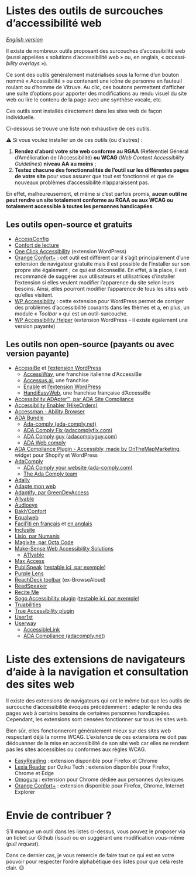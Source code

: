# Listes des outils de surcouches d’accessibilité web

<i lang="en">[English version](readme-en.md)</i>

Il existe de nombreux outils proposant des surcouches d’accessibilité web (aussi appelées « solutions d’accessibilité web » ou, en anglais, « <i lang="en">accessibility overlays</i> »).

Ce sont des outils généralement matérialisés sous la forme d’un bouton nommé « Accessibilité » ou contenant une icône de personne en fauteuil roulant ou d’homme de Vitruve. Au clic, ces boutons permettent d’afficher une suite d’options pour apporter des modifications au rendu visuel du site web ou lire le contenu de la page avec une synthèse vocale, etc.

Ces outils sont installés directement dans les sites web de façon individuelle.

Ci-dessous se trouve une liste non exhaustive de ces outils.

⚠️ Si vous voulez installer un de ces outils (ou d’autres) :

1. **Rendez d’abord votre site web conforme au RGAA** (Référentiel Général d’Amélioration de l’Accessibilité) **ou WCAG** (<i lang="en">Web Content Accessibility Guidelines</i>) **niveau AA au moins** ;
1. **Testez chacune des fonctionnalités de l’outil sur les différentes pages de votre site** pour vous assurer que tout est fonctionnel et que de nouveaux problèmes d’accessibilité n’apparaissent pas.

En effet, malheureusement, et même si c’est parfois promis, **aucun outil ne peut rendre un site totalement conforme au RGAA ou aux WCAG ou totalement accessible à toutes les personnes handicapées**.

## Les outils open-source et gratuits

- [AccessConfig](https://accessconfig.a11y.fr/)
- [Confort de lecture](http://www.confortdelecture.org/)
- [One Click Accessibility](https://wordpress.org/plugins/pojo-accessibility/) (extension WordPress)
- [Orange Confort+](https://confort-plus.orange.com/) : cet outil est différent car il s’agit principalement d’une extension de navigateur gratuite mais il est possible de l’installer sur son propre site également ; ce qui est déconseillé. En effet, à la place, il est recommandé de suggérer aux utilisateurs et utilisatrices d’installer l’extension si elles veulent modifier l’apparence du site selon leurs besoins. Ainsi, elles pourront modifier l’apparence de tous les sites web qu’elles visitent.
- [WP Accessibility](https://wordpress.org/plugins/wp-accessibility/) : cette extension pour WordPress permet de corriger des problèmes d’accessibilité courants dans les thèmes et a, en plus, un module « <i lang="en">Toolbar</i> » qui est un outil-surcouche.
- [WP Accessibility Helper](https://wordpress.org/plugins/wp-accessibility-helper/) (extension WordPress - il existe également une version payante)

## Les outils non open-source (payants ou avec version payante)

- [AccessiBe](https://accessibe.com/) et [l’extension WordPress](https://wordpress.org/plugins/accessibe/)
    - [AccessiWay](https://www.accessiway.com/), une franchise italienne d'AccessiBe
    - [Accessus.ai](https://accessus.ai/), une franchise
    - [Enable](https://enablemysite.com/) et [l’extension WordPress](https://wordpress.org/plugins/enable-accessibility/)
    - [HandiEasyWeb](https://handieasy.com/content/13quest-ce-que-handieasyweb), une franchise française d’AccessiBe
- [Accessibility ADApter™, par ADA Site Compliance](https://adasitecompliance.com/accessibility-adapter-info/)
- [Accessibility Enabler (HikeOrders)](https://hikeorders.com/accessibility/home/#)
- [Accessman - Ability Browser](https://www.access-man.com/ability-browser-le-navigateur-accessible/)
- [ADA Bundle](https://adabundle.com/)
    - [Ada-comply (ada-comply.net)](https://ada-comply.net/)
    - [ADA Comply Fix (adacomplyfix.com)](https://adacomplyfix.com/)
    - [ADA Comply guy (adacomplyguy.com)](https://adacomplyguy.com/)
    - [ADA Web comply](https://adawebcomply.biz/)
- [ADA Compliance Plugin - Accessibly, made by OnTheMapMarketing](https://www.onthemapmarketing.com/accessibly/), widget pour Shopify et WordPress
- [AdaComply](https://getadacomply.com/)
    - [ADA Comply your website (ada-comply.com)](https://ada-comply.com/)
    - [The Ada Comply team](https://theadacomplyteam.com/)
- [Adally](https://adally.com/)
- [Adapte mon web](https://adaptemonweb.fr/)
- [Adaptify, par GreenDevAccess](https://www.greendev-access.com/fr/nos-produits)
- [Allyable](https://allyable.com/)
- [Audioeye](https://www.audioeye.com/)
- [Bakh’Confort](https://bakhtech.com/)
- [Equalweb](https://www.equalweb.com/)
- [Facil’iti en français](https://www.facil-iti.fr/) et [en anglais](https://www.facil-iti.com/)
- [Inclusite](https://www.inclusite.com/en/)
- [Lisio, par Numanis](http://numanis.net/)
- [Magixite, par Octa Code](https://acc.magixite.com/)
- [Make-Sense Web Accessibility Solutions](https://mk-sense.com/)
    - [A11yable](https://allyable.com/)
- [Max Access](https://maxaccess.io/)
- [PubliSpeak](https://blog.ipedis.com/publispeak-les-options-de-confort-pour-une-consultation-optimale) ([testable ici, par exemple](https://groupe-adp.publispeak.com/rapport-dactivite-et-de-developpement-durable-2020/article/7/))
- [Purple Lens](https://purple-lens.com)
- [ReachDeck toolbar](https://www.texthelp.com/en-gb/products/reachdeck/) (ex-BrowseAloud)
- [ReadSpeaker](https://www.readspeaker.com)
- [Recite Me](https://reciteme.com/)
- [Sogo Accessibility plugin](https://pluginsmarket.com/downloads/accessibility-plugin/) ([testable ici, par exemple](https://femmesautistesfrancophones.com/))
- [Truabilities](https://truabilities.com/)
- [True Accessibility plugin](https://trueaccessibility.com/solutions/accessibility-plugin/)
- [User1st](https://www.user1st.com/)
- [Userway](https://userway.org/)
    - [AccessibleLink](https://www.accessiblelink.com/)
    - [ADA Compliance (adacomply.net)](https://www.adacomply.net/)

# Liste des extensions de navigateurs d’aide à la navigation et consultation des sites web

Il existe des extensions de navigateurs qui ont le même but que les outils de surcouche d’accessibilité évoqués précédemment : adapter le rendu des pages web à certains besoins de certaines personnes handicapées. Cependant, les extensions sont censées fonctionner sur tous les sites web.

Bien sûr, elles fonctionneront généralement mieux sur des sites web respectant déjà la norme WCAG. L’existence de ces extensions ne doit pas dédouanner de la mise en accessibilité de son site web car elles ne rendent pas les sites accessibles ou conformes aux règles WCAG.

- [EasyReading](https://www.easyreading.eu/) : extension disponible pour Firefox et Chrome
- [Lexia Reader](https://www.oziku.tech/) par Oziku Tech : extension disponible pour Firefox, Chrome et Edge
- [Omoguru](https://www.omoguru.com/) : extension pour Chrome dédiée aux personnes dyslexiques
- [Orange Confort+](https://confort-plus.orange.com/) : extension disponible pour Firefox, Chrome, Internet Explorer

# Envie de contribuer ?

S’il manque un outil dans les listes ci-dessus, vous pouvez le proposer via un ticket sur Github (<i lang="en">issue</i>) ou en suggérant une modification vous-même (<i lang="en">pull request</i>).

Dans ce dernier cas, je vous remercie de faire tout ce qui est en votre pouvoir pour respecter l’ordre alphabétique des listes pour que cela reste clair. 😉
